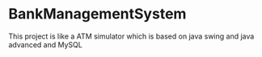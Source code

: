 # BankManagementSystem
This project is like a ATM simulator which is based on java swing and java advanced and MySQL
